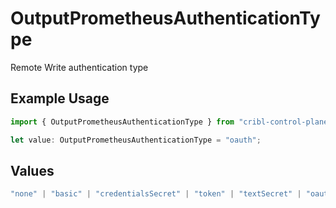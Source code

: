 # OutputPrometheusAuthenticationType

Remote Write authentication type

## Example Usage

```typescript
import { OutputPrometheusAuthenticationType } from "cribl-control-plane/models";

let value: OutputPrometheusAuthenticationType = "oauth";
```

## Values

```typescript
"none" | "basic" | "credentialsSecret" | "token" | "textSecret" | "oauth"
```